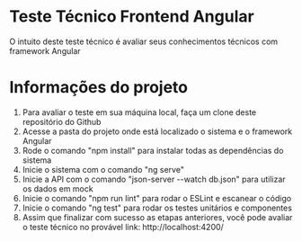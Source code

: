 
# Teste Técnico Frontend Angular

O intuito deste teste técnico é avaliar seus conhecimentos técnicos com framework Angular

# Informações do projeto

1. Para avaliar o teste em sua máquina local, faça um clone deste repositório do Github
2. Acesse a pasta do projeto onde está localizado o sistema e o framework Angular
3. Rode o comando "npm install" para instalar todas as dependências do sistema
4. Inicie o sistema com o comando "ng serve"
5. Inicie a API com o comando "json-server --watch db.json" para utilizar os dados em mock
6. Inicie o comando "npm run lint" para rodar o ESLint e escanear o código
7. Inicie o comando "ng test" para rodar os testes unitários e componentes
8. Assim que finalizar com sucesso as etapas anteriores, você pode avaliar o teste técnico no provável link: http://localhost:4200/

